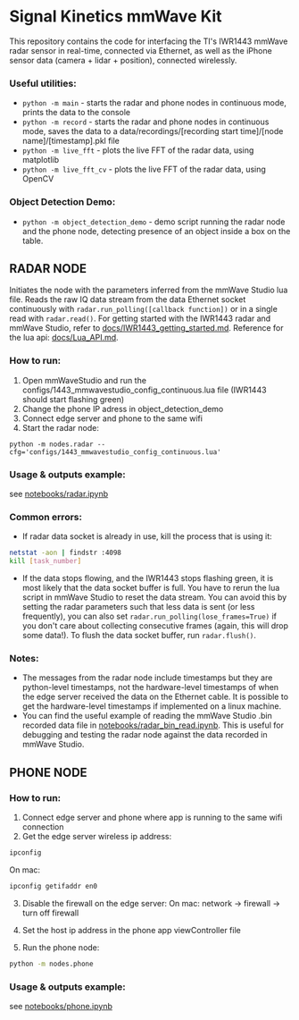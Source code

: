 # Signal Kinetics mmWave Kit

This repository contains the code for interfacing the TI's IWR1443 mmWave radar sensor in real-time, connected via Ethernet, as well as the iPhone sensor data (camera + lidar + position), connected wirelessly.

### Useful utilities:
- `python -m main` - starts the radar and phone nodes in continuous mode, prints the data to the console
- `python -m record` - starts the radar and phone nodes in continuous mode, saves the data to a data/recordings/[recording start time]/[node name]/[timestamp].pkl file
- `python -m live_fft` - plots the live FFT of the radar data, using matplotlib
- `python -m live_fft_cv` - plots the live FFT of the radar data, using OpenCV

### Object Detection Demo:

- `python -m object_detection_demo` - demo script running the radar node and the phone node, detecting presence of an object inside a box on the table.

## RADAR NODE

Initiates the node with the parameters inferred from the mmWave Studio lua file. Reads the raw IQ data stream from the data Ethernet socket continuously with `radar.run_polling([callback function])` or in a single read with `radar.read()`. For getting started with the IWR1443 radar and mmWave Studio, refer to [docs/IWR1443_getting_started.md](docs/IWR1443_getting_started.md). Reference for the lua api: [docs/Lua_API.md](docs/Lua_API.md).

### How to run:
1. Open mmWaveStudio and run the configs/1443_mmwavestudio_config_continuous.lua file (IWR1443 should start flashing green)
2. Change the phone IP adress in object_detection_demo
3. Connect edge server and phone to the same wifi
4. Start the radar node:
```
python -m nodes.radar --cfg='configs/1443_mmwavestudio_config_continuous.lua'
```


### Usage & outputs example: 
see [notebooks/radar.ipynb](notebooks/radar.ipynb)

### Common errors:
- If radar data socket is already in use, kill the process that is using it:
```bash
netstat -aon | findstr :4098
kill [task_number]
```

- If the data stops flowing, and the IWR1443 stops flashing green, it is most likely that the data socket buffer is full. You have to rerun the lua script in mmWave Studio to reset the data stream. You can avoid this by setting the radar parameters such that less data is sent (or less frequently), you can also set `radar.run_polling(lose_frames=True)` if you don't care about collecting consecutive frames (again, this will drop some data!). To flush the data socket buffer, run `radar.flush()`.

### Notes:
- The messages from the radar node include timestamps but they are python-level timestamps, not the hardware-level timestamps of when the edge server received the data on the Ethernet cable. It is possible to get the hardware-level timestamps if implemented on a linux machine.
- You can find the useful example of reading the mmWave Studio .bin recorded data file in [notebooks/radar_bin_read.ipynb](notebooks/radar_bin_read.ipynb). This is useful for debugging and testing the radar node against the data recorded in mmWave Studio.



## PHONE NODE

### How to run:
1. Connect edge server and phone where app is running to the same wifi connection
2. Get the edge server wireless ip address:
```bash
ipconfig
```
On mac: 
```bash
ipconfig getifaddr en0
```

3. Disable the firewall on the edge server:
On mac: network -> firewall -> turn off firewall

4. Set the host ip address in the phone app viewController file

5. Run the phone node:
```bash
python -m nodes.phone
```


### Usage & outputs example: 
see [notebooks/phone.ipynb](notebooks/phone.ipynb)
